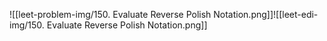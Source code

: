 ![[leet-problem-img/150. Evaluate Reverse Polish Notation.png]]![[leet-edi-img/150. Evaluate Reverse Polish Notation.png]]